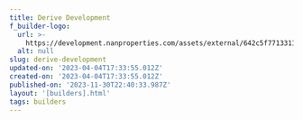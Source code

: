 ```yaml
---
title: Derive Development
f_builder-logo:
  url: >-
    https://development.nanproperties.com/assets/external/642c5f7713311b0c574817c3_ur-lex-us-15122020-32848180019-derive-ff.png
  alt: null
slug: derive-development
updated-on: '2023-04-04T17:33:55.012Z'
created-on: '2023-04-04T17:33:55.012Z'
published-on: '2023-11-30T22:40:33.987Z'
layout: '[builders].html'
tags: builders
---
```



